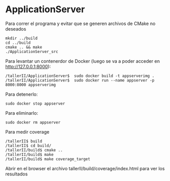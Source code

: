 # ApplicationServer

Para correr el programa y evitar que se generen archivos de CMake no deseados

```
mkdir ../build
cd ../build
cmake .. && make
./ApplicationServer_src
```

Para levantar un contenerdor de Docker (luego se va a poder acceder en http://127.0.0.1:8000):

```
/tallerII/ApplicationServer$  sudo docker build -t appserverimg .
/tallerII/ApplicationServer$  sudo docker run --name appserver -p 8000:8000 appserverimg
```

Para detenerlo:

```
sudo docker stop appserver
```

Para eliminarlo:

```
sudo docker rm appserver
```

Para medir coverage

```
/tallerII$ build
/tallerII$ cd build/
/tallerII/build$ cmake ..
/tallerII/build$ make
/tallerII/build$ make coverage_target
```

Abrir en el browser el archivo tallerII/build/coverage/index.html para ver los resultados
